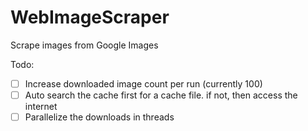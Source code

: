 # WebImageScraper

Scrape images from Google Images


Todo:
- [ ] Increase downloaded image count per run (currently 100)
- [ ] Auto search the cache first for a cache file. if not, then access the internet
- [ ] Parallelize the downloads in threads